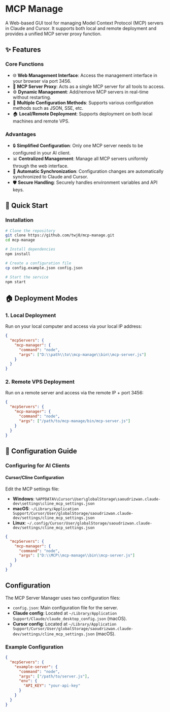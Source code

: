
# MCP Manage

A Web-based GUI tool for managing Model Context Protocol (MCP) servers in Claude and Cursor. It supports both local and remote deployment and provides a unified MCP server proxy function.

## ✨ Features

### Core Functions
- 🌐 **Web Management Interface**: Access the management interface in your browser via port 3456.
- 🔄 **MCP Server Proxy**: Acts as a single MCP server for all tools to access.
- ⚙️ **Dynamic Management**: Add/remove MCP servers in real-time without restarting.
- 🔌 **Multiple Configuration Methods**: Supports various configuration methods such as JSON, SSE, etc.
- 🏠 **Local/Remote Deployment**: Supports deployment on both local machines and remote VPS.

### Advantages
- 🔒 **Simplified Configuration**: Only one MCP server needs to be configured in your AI client.
- 📊 **Centralized Management**: Manage all MCP servers uniformly through the web interface.
- 🔄 **Automatic Synchronization**: Configuration changes are automatically synchronized to Claude and Cursor.
- 🛡️ **Secure Handling**: Securely handles environment variables and API keys.

## 🚀 Quick Start

### Installation

```bash
# Clone the repository
git clone https://github.com/twj0/mcp-manage.git
cd mcp-manage

# Install dependencies
npm install

# Create a configuration file
cp config.example.json config.json

# Start the service
npm start
```

## 🏠 Deployment Modes

### 1. Local Deployment
Run on your local computer and access via your local IP address:

```json
{
  "mcpServers": {
    "mcp-manager": {
      "command": "node",
      "args": ["D:\\path\\to\\mcp-manage\\bin\\mcp-server.js"]
    }
  }
}
```

### 2. Remote VPS Deployment
Run on a remote server and access via the remote IP + port 3456:

```json
{
  "mcpServers": {
    "mcp-manager": {
      "command": "node",
      "args": ["/path/to/mcp-manage/bin/mcp-server.js"]
    }
  }
}
```

## 📝 Configuration Guide

### Configuring for AI Clients

#### Cursor/Cline Configuration
Edit the MCP settings file:
- **Windows**: `%APPDATA%\Cursor\User\globalStorage\saoudrizwan.claude-dev\settings\cline_mcp_settings.json`
- **macOS**: `~/Library/Application Support/Cursor/User/globalStorage/saoudrizwan.claude-dev/settings/cline_mcp_settings.json`
- **Linux**: `~/.config/Cursor/User/globalStorage/saoudrizwan.claude-dev/settings/cline_mcp_settings.json`

```json
{
  "mcpServers": {
    "mcp-manager": {
      "command": "node",
      "args": ["D:\\MCP\\mcp-manage\\bin\\mcp-server.js"]
    }
  }
}
```

## Configuration

The MCP Server Manager uses two configuration files:

- `config.json`: Main configuration file for the server.
- **Claude config**: Located at `~/Library/Application Support/Claude/claude_desktop_config.json` (macOS).
- **Cursor config**: Located at `~/Library/Application Support/Cursor/User/globalStorage/saoudrizwan.claude-dev/settings/cline_mcp_settings.json` (macOS).

### Example Configuration

```json
{
  "mcpServers": {
    "example-server": {
      "command": "node",
      "args": ["/path/to/server.js"],
      "env": {
        "API_KEY": "your-api-key"
      }
    }
  }
}
```







